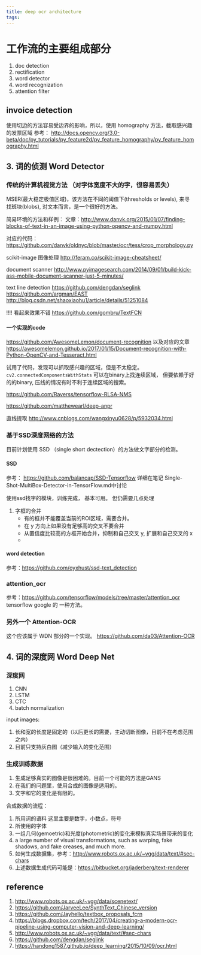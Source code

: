 ```yaml
---
title: deep ocr architecture
tags:
---
```



# 工作流的主要组成部分

1. doc detection
2. rectification
3. word detector
4. word recognization
5. attention filter


## invoice detection
使用切边的方法容易受边界的影响，所以，使用 homography 方法，截取感兴趣的发票区域
参考：
http://docs.opencv.org/3.0-beta/doc/py_tutorials/py_feature2d/py_feature_homography/py_feature_homography.html


##  3. 词的侦测 Word Detector

### 传统的计算机视觉方法 （对字体宽度不大的字，很容易丢失）
MSER(最大稳定极值区域)，该方法在不同的阈值下(thresholds or levels), 来寻找斑块(blobs), 对文本而言，是一个很好的方法。

简易环境的方法和样例：
文章：http://www.danvk.org/2015/01/07/finding-blocks-of-text-in-an-image-using-python-opencv-and-numpy.html

对应的代码：
https://github.com/danvk/oldnyc/blob/master/ocr/tess/crop_morphology.py

scikit-image 图像处理
http://feram.co/scikit-image-cheatsheet/

document scanner
http://www.pyimagesearch.com/2014/09/01/build-kick-ass-mobile-document-scanner-just-5-minutes/

text line detection
https://github.com/dengdan/seglink
https://github.com/argman/EAST
http://blog.csdn.net/shaoxiaohu1/article/details/51251084

!!!! 看起来效果不错
https://github.com/gombru/TextFCN

#### 一个实现的code
https://github.com/AwesomeLemon/document-recognition
以及对应的文章
https://awesomelemon.github.io/2017/01/15/Document-recognition-with-Python-OpenCV-and-Tesseract.html

试用了代码，发现可以抓取感兴趣的区域，但是不太稳定。
`cv2.connectedComponentsWithStats` 可以在binary上找连续区域，
但要依赖于好的的binary,
压线的情况有时不利于连续区域的搜索。

https://github.com/Raverss/tensorflow-RLSA-NMS


https://github.com/matthewearl/deep-anpr

直线提取
http://www.cnblogs.com/wangxinyu0628/p/5932034.html

### 基于SSD深度网络的方法
目前计划使用 SSD （single short dectection）的方法做文字部分的检测。
#### SSD 
参考： https://github.com/balancap/SSD-Tensorflow
详细在笔记 Single-Shot-MultiBox-Detector-in-TensorFlow.md中讨论

使用ssd找字的模块，训练完成， 基本可用。 但仍需要几点处理
1. 字框的合并
    - 有的框并不能覆盖当前的ROI区域，需要合并。
    - 在 y 方向上如果没有足够高的交叉不要合并
    - 从置信度比较高的方框开始合并，抑制和自己交叉 y, 扩展和自己交叉的 x
    - 

#### word detection
参考：https://github.com/oyxhust/ssd-text_detection

### attention_ocr
参考：https://github.com/tensorflow/models/tree/master/attention_ocr
tensorflow google 的 一种方法。

### 另外一个 Attention-OCR
这个应该属于 WDN 部分的一个实现。
https://github.com/da03/Attention-OCR 



## 4. 词的深度网 Word Deep Net

### 深度网
1. CNN
2. LSTM
3. CTC
4. batch normalization 


input images:
1. 长和宽的长度是固定的（以后更长的需要，主动切断图像，目前不在考虑范围之内）
2. 目前只支持灰白图（减少输入的变化范围）


### 生成训练数据
1. 生成足够真实的图像是很困难的。目前一个可能的方法是GANS
2. 在我们的问题里，使用合成的图像是适用的。
3. 文字和它的变化是有限的。

合成数据的流程：
1. 所用词的语料 这里主要是数字，小数点，符号
2. 所使用的字体
3. 一组几何(gemoetric)和光度(photometric)的变化来模拟真实场景带来的变化
4. a large number of visual transformations, such as warping, fake shadows, and fake creases, and much more.
5. 如何生成数据集，参考：http://www.robots.ox.ac.uk/~vgg/data/text/#sec-chars
6. 上述数据生成代码可能是：https://bitbucket.org/jaderberg/text-renderer


## reference
1. http://www.robots.ox.ac.uk/~vgg/data/scenetext/
2. https://github.com/JarveeLee/SynthText_Chinese_version
3. https://github.com/Jayhello/textbox_proposals_fcrn
2. https://blogs.dropbox.com/tech/2017/04/creating-a-modern-ocr-pipeline-using-computer-vision-and-deep-learning/
3. http://www.robots.ox.ac.uk/~vgg/data/text/#sec-chars
4. https://github.com/dengdan/seglink
5. https://handong1587.github.io/deep_learning/2015/10/09/ocr.html